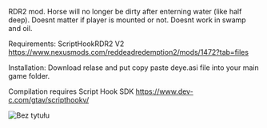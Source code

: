 RDR2 mod. Horse will no longer be dirty after enterning water (like half deep). Doesnt matter if player is mounted or not. Doesnt work in swamp and oil.

Requirements: ScriptHookRDR2 V2 https://www.nexusmods.com/reddeadredemption2/mods/1472?tab=files

Installation: Download relase and put copy paste deye.asi file into your main game folder.

Compilation requires Script Hook SDK https://www.dev-c.com/gtav/scripthookv/

![Bez tytułu](https://github.com/user-attachments/assets/b14c9559-531e-4d38-912f-c2313c11cb39)
